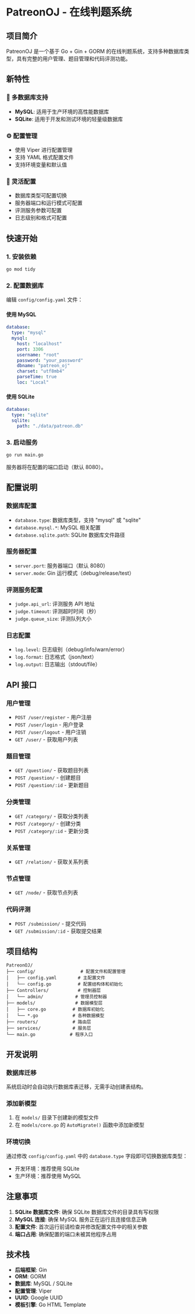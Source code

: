 # PatreonOJ - 在线判题系统

## 项目简介

PatreonOJ 是一个基于 Go + Gin + GORM 的在线判题系统，支持多种数据库类型，具有完整的用户管理、题目管理和代码评测功能。

## 新特性

### 🎯 多数据库支持
- **MySQL**: 适用于生产环境的高性能数据库
- **SQLite**: 适用于开发和测试环境的轻量级数据库

### ⚙️ 配置管理
- 使用 Viper 进行配置管理
- 支持 YAML 格式配置文件
- 支持环境变量和默认值

### 🔧 灵活配置
- 数据库类型可配置切换
- 服务器端口和运行模式可配置
- 评测服务参数可配置
- 日志级别和格式可配置

## 快速开始

### 1. 安装依赖

```bash
go mod tidy
```

### 2. 配置数据库

编辑 `config/config.yaml` 文件：

#### 使用 MySQL
```yaml
database:
  type: "mysql"
  mysql:
    host: "localhost"
    port: 3306
    username: "root"
    password: "your_password"
    dbname: "patreon_oj"
    charset: "utf8mb4"
    parseTime: true
    loc: "Local"
```

#### 使用 SQLite
```yaml
database:
  type: "sqlite"
  sqlite:
    path: "./data/patreon.db"
```

### 3. 启动服务

```bash
go run main.go
```

服务器将在配置的端口启动（默认 8080）。

## 配置说明

### 数据库配置
- `database.type`: 数据库类型，支持 "mysql" 或 "sqlite"
- `database.mysql.*`: MySQL 相关配置
- `database.sqlite.path`: SQLite 数据库文件路径

### 服务器配置
- `server.port`: 服务器端口（默认 8080）
- `server.mode`: Gin 运行模式（debug/release/test）

### 评测服务配置
- `judge.api_url`: 评测服务 API 地址
- `judge.timeout`: 评测超时时间（秒）
- `judge.queue_size`: 评测队列大小

### 日志配置
- `log.level`: 日志级别（debug/info/warn/error）
- `log.format`: 日志格式（json/text）
- `log.output`: 日志输出（stdout/file）

## API 接口

### 用户管理
- `POST /user/register` - 用户注册
- `POST /user/login` - 用户登录
- `POST /user/logout` - 用户注销
- `GET /user/` - 获取用户列表

### 题目管理
- `GET /question/` - 获取题目列表
- `POST /question/` - 创建题目
- `POST /question/:id` - 更新题目

### 分类管理
- `GET /category/` - 获取分类列表
- `POST /category/` - 创建分类
- `POST /category/:id` - 更新分类

### 关系管理
- `GET /relation/` - 获取关系列表

### 节点管理
- `GET /node/` - 获取节点列表

### 代码评测
- `POST /submission/` - 提交代码
- `GET /submission/:id` - 获取提交结果

## 项目结构

```
PatreonOJ/
├── config/                 # 配置文件和配置管理
│   ├── config.yaml        # 主配置文件
│   └── config.go          # 配置结构体和初始化
├── Controllers/           # 控制器层
│   └── admin/            # 管理员控制器
├── models/               # 数据模型层
│   ├── core.go          # 数据库初始化
│   └── *.go             # 各种数据模型
├── routers/             # 路由层
├── services/            # 服务层
└── main.go             # 程序入口
```

## 开发说明

### 数据库迁移
系统启动时会自动执行数据库表迁移，无需手动创建表结构。

### 添加新模型
1. 在 `models/` 目录下创建新的模型文件
2. 在 `models/core.go` 的 `AutoMigrate()` 函数中添加新模型

### 环境切换
通过修改 `config/config.yaml` 中的 `database.type` 字段即可切换数据库类型：
- 开发环境：推荐使用 SQLite
- 生产环境：推荐使用 MySQL

## 注意事项

1. **SQLite 数据库文件**: 确保 SQLite 数据库文件的目录具有写权限
2. **MySQL 连接**: 确保 MySQL 服务正在运行且连接信息正确
3. **配置文件**: 首次运行前请检查并修改配置文件中的相关参数
4. **端口占用**: 确保配置的端口未被其他程序占用

## 技术栈

- **后端框架**: Gin
- **ORM**: GORM
- **数据库**: MySQL / SQLite
- **配置管理**: Viper
- **UUID**: Google UUID
- **模板引擎**: Go HTML Template